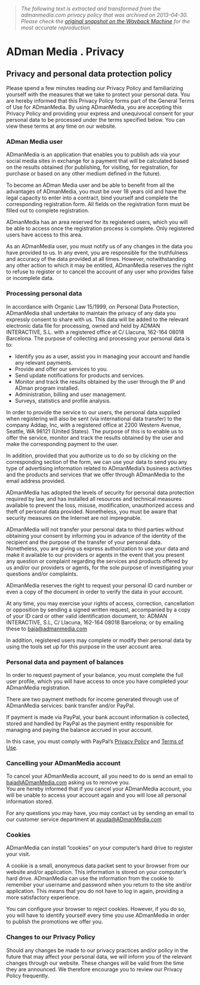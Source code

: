 > *The following text is extracted and transformed from the admanmedia.com privacy policy that was archived on 2013-04-30. Please check the [original snapshot on the Wayback Machine](https://web.archive.org/web/20130430222306id_/http%3A//www.admanmedia.com/en/politicaprivacidad) for the most accurate reproduction.*

# ADman Media . Privacy

## Privacy and personal data protection policy

Please spend a few minutes reading our Privacy Policy and familiarizing yourself with the measures that we take to protect your personal data. You are hereby informed that this Privacy Policy forms part of the General Terms of Use for ADmanMedia. By using ADmanMedia, you are accepting this Privacy Policy and providing your express and unequivocal consent for your personal data to be processed under the terms specified below. You can view these terms at any time on our website. 

### ADman Media user

ADmanMedia is an application that enables you to publish ads via your social media sites in exchange for a payment that will be calculated based on the results obtained (for publishing, for visiting, for registration, for purchase or based on any other medium defined in the future). 

To become an ADman Media user and be able to benefit from all the advantages of ADmanMedia, you must be over 18 years old and have the legal capacity to enter into a contract, bind yourself and complete the corresponding registration form. All fields on the registration form must be filled out to complete registration. 

ADmanMedia has an area reserved for its registered users, which you will be able to access once the registration process is complete. Only registered users have access to this area. 

As an ADmanMedia user, you must notify us of any changes in the data you have provided to us. In any event, you are responsible for the truthfulness and accuracy of the data provided at all times. However, notwithstanding any other action to which it may be entitled, ADmanMedia reserves the right to refuse to register or to cancel the account of any user who provides false or incomplete data. 

### Processing personal data

In accordance with Organic Law 15/1999, on Personal Data Protection, ADmanMedia shall undertake to maintain the privacy of any data you expressly consent to share with us. This data will be added to the relevant electronic data file for processing, owned and held by ADMAN INTERACTIVE, S.L. with a registered office at C/ Llacuna, 162-164 08018 Barcelona. The purpose of collecting and processing your personal data is to: 

  * Identify you as a user, assist you in managing your account and handle any relevant payments.
  * Provide and offer our services to you.
  * Send update notifications for products and services.
  * Monitor and track the results obtained by the user through the IP and ADman program installed.
  * Administration, billing and user management.
  * Surveys, statistics and profile analysis.



In order to provide the service to our users, the personal data supplied when registering will also be sent (via international data transfer) to the company Addap, Inc, with a registered office at 2200 Western Avenue, Seattle, WA 98121 (United States). The purpose of this is to enable us to offer the service, monitor and track the results obtained by the user and make the corresponding payment to the user. 

In addition, provided that you authorize us to do so by clicking on the corresponding section of the form, we can use your data to send you any type of advertising information related to ADmanMedia’s business activities and the products and services that we offer through ADmanMedia to the email address provided. 

ADmanMedia has adopted the levels of security for personal data protection required by law, and has installed all resources and technical measures available to prevent the loss, misuse, modification, unauthorized access and theft of personal data provided. Nonetheless, you must be aware that security measures on the Internet are not impregnable. 

ADmanMedia will not transfer your personal data to third parties without obtaining your consent by informing you in advance of the identity of the recipient and the purpose of the transfer of your personal data. Nonetheless, you are giving us express authorization to use your data and make it available to our providers or agents in the event that you present any question or complaint regarding the services and products offered by us and/or our providers or agents, for the sole purpose of investigating your questions and/or complaints. 

ADmanMedia reserves the right to request your personal ID card number or even a copy of the document in order to verify the data in your account. 

At any time, you may exercise your rights of access, correction, cancellation or opposition by sending a signed written request, accompanied by a copy of your ID card or other valid identification document, to: ADMAN INTERACTIVE, S.L, C/ Llacuna, 162-164 08018 Barcelona; or by emailing these to [baja@admanmedia.com](mailto:baja@admanmedia.com "baja@admanmedia.com")

In addition, registered users may complete or modify their personal data by using the tools set up for this purpose in the user account area. 

### Personal data and payment of balances

In order to request payment of your balance, you must complete the full user profile, which you will have access to once you have completed your ADmanMedia registration. 

There are two payment methods for income generated through use of ADmanMedia services: bank transfer and/or PayPal. 

If payment is made via PayPal, your bank account information is collected, stored and handled by PayPal as the payment entity responsible for managing and paying the balance accrued in your account. 

In this case, you must comply with PayPal’s [Privacy Policy](https://cms.paypal.com/en/cgi-bin/?&cmd=_render-content&content_ID=ua/Privacy_full&locale.x=en_EN "Política de Privacidad") and [Terms of Use](https://cms.paypal.com/en/cgi-bin/?&cmd=_render-content&content_ID=ua/UserAgreement_full&locale.x=en_EN "Condiciones de uso"). 

### Cancelling your ADmanMedia account

To cancel your ADmanMedia account, all you need to do is send an email to [baja@ADmanMedia.com](mailto:baja@ADmanMedia.com "baja@ADmanMedia.com") asking us to remove you.  
You are hereby informed that if you cancel your ADmanMedia account, you will be unable to access your account again and you will lose all personal information stored. 

For any questions you may have, you may contact us by sending an email to our customer service department at [ayuda@ADmanMedia.com](mailto:ayuda@ADmanMedia.com "ayuda@ADmanMedia.com")

### Cookies

ADmanMedia can install “cookies” on your computer’s hard drive to register your visit. 

A cookie is a small, anonymous data packet sent to your browser from our website and/or application. This information is stored on your computer’s hard drive. ADmanMedia can use the information from the cookie to remember your username and password when you return to the site and/or application. This means that you do not have to log in again, providing a more satisfactory experience. 

You can configure your browser to reject cookies. However, if you do so, you will have to identify yourself every time you use ADmanMedia in order to publish the promotions we offer you. 

### Changes to our Privacy Policy

Should any changes be made to our privacy practices and/or policy in the future that may affect your personal data, we will inform you of the relevant changes through our website. These changes will be valid from the time they are announced. We therefore encourage you to review our Privacy Policy frequently. 
